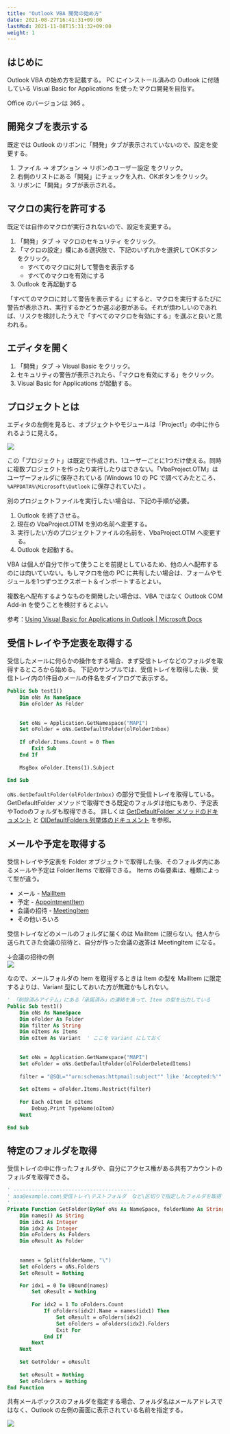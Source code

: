 ```yaml
---
title: "Outlook VBA 開発の始め方"
date: 2021-08-27T16:41:31+09:00
lastMod: 2021-11-08T15:31:32+09:00
weight: 1
---
```


## はじめに
Outlook VBA の始め方を記載する。
PC にインストール済みの Outlook に付随している Visual Basic for Applications を使ったマクロ開発を目指す。

Office のバージョンは 365 。

## 開発タブを表示する
既定では Outlook のリボンに「開発」タブが表示されていないので、設定を変更する。

1. ファイル → オプション → リボンのユーザー設定 をクリック。
1. 右側のリストにある「開発」にチェックを入れ、OKボタンをクリック。
1. リボンに「開発」タブが表示される。

## マクロの実行を許可する
既定では自作のマクロが実行されないので、設定を変更する。

1. 「開発」タブ → マクロのセキュリティ をクリック。
1. 「マクロの設定」欄にある選択肢で、下記のいずれかを選択してOKボタンをクリック。
    * すべてのマクロに対して警告を表示する
    * すべてのマクロを有効にする
1. Outlook を再起動する

「すべてのマクロに対して警告を表示する」にすると、マクロを実行するたびに警告が表示され、実行するかどうか選ぶ必要がある。それが煩わしいのであれば、リスクを検討したうえで「すべてのマクロを有効にする」を選ぶと良いと思われる。

## エディタを開く
1. 「開発」タブ → Visual Basic をクリック。
1. セキュリティの警告が表示されたら、「マクロを有効にする」をクリック。
1. Visual Basic for Applications が起動する。

## プロジェクトとは
エディタの左側を見ると、オブジェクトやモジュールは「Project1」の中に作られるように見える。

![](2021-08-31-13-32-29.png)

この「プロジェクト」は既定で作成され、1ユーザーごとに1つだけ使える。同時に複数プロジェクトを作ったり実行したりはできない。「VbaProject.OTM」はユーザーフォルダに保存されている (Windows 10 の PC で調べてみたところ、`%APPDATA%\Microsoft\Outlook` に保存されていた) 。

別のプロジェクトファイルを実行したい場合は、下記の手順が必要。

1. Outlook を終了させる。
1. 現在の VbaProject.OTM を別の名前へ変更する。
1. 実行したい方のプロジェクトファイルの名前を、VbaProject.OTM へ変更する。
1. Outlook を起動する。

VBA は個人が自分で作って使うことを前提としているため、他の人へ配布するのには向いていない。もしマクロを他の PC に共有したい場合は、フォームやモジュールを1つずつエクスポート＆インポートするとよい。

複数名へ配布するようなものを開発したい場合は、VBA ではなく Outlook COM Add-in を使うことを検討するとよい。

参考：[Using Visual Basic for Applications in Outlook | Microsoft Docs](https://docs.microsoft.com/en-us/office/vba/outlook/concepts/getting-started/using-visual-basic-for-applications-in-outlook)

## 受信トレイや予定表を取得する

受信したメールに何らかの操作をする場合、まず受信トレイなどのフォルダを取得するところから始める。
下記のサンプルでは、受信トレイを取得した後、受信トレイ内の1件目のメールの件名をダイアログで表示する。

```vb
Public Sub test1()
    Dim oNs As NameSpace
    Dim oFolder As Folder
    
    
    Set oNs = Application.GetNamespace("MAPI")
    Set oFolder = oNs.GetDefaultFolder(olFolderInbox)
    
    If oFolder.Items.Count = 0 Then
        Exit Sub
    End If
    
    MsgBox oFolder.Items(1).Subject
    
End Sub
```

`oNs.GetDefaultFolder(olFolderInbox)` の部分で受信トレイを取得している。
GetDefaultFolder メソッドで取得できる既定のフォルダは他にもあり、予定表やTodoのフォルダも取得できる。
詳しくは [GetDefaultFolder メソッドのドキュメント](https://docs.microsoft.com/en-us/office/vba/api/outlook.namespace.getdefaultfolder) と [OlDefaultFolders 列挙体のドキュメント](https://docs.microsoft.com/en-us/office/vba/api/outlook.oldefaultfolders) を参照。

## メールや予定を取得する
受信トレイや予定表を Folder オブジェクトで取得した後、そのフォルダ内にあるメールや予定は Folder.Items で取得できる。
Items の各要素は、種類によって型が違う。

* メール - [MailItem](https://docs.microsoft.com/en-us/office/vba/api/outlook.mailitem)
* 予定 - [AppointmentItem](https://docs.microsoft.com/en-us/office/vba/api/outlook.appointmentitem)
* 会議の招待 - [MeetingItem](https://docs.microsoft.com/en-us/office/vba/api/outlook.meetingitem)
* その他いろいろ

受信トレイなどのメールのフォルダに届くのは MailItem に限らない。他人から送られてきた会議の招待と、自分が作った会議の返答は MeetingItem になる。

↓会議の招待の例  
![](2021-10-13-10-52-49.png)

なので、メールフォルダの Item を取得するときは Item の型を MailItem に限定するよりは、Variant 型にしておいた方が無難かもしれない。

```vb
' 「削除済みアイテム」にある「承諾済み」の連絡を漁って、Item の型を出力している
Public Sub test1()
    Dim oNs As NameSpace
    Dim oFolder As Folder
    Dim filter As String
    Dim oItems As Items
    Dim oItem As Variant  ' ここを Variant にしておく
    
    
    Set oNs = Application.GetNamespace("MAPI")
    Set oFolder = oNs.GetDefaultFolder(olFolderDeletedItems)
    
    filter = "@SQL=""urn:schemas:httpmail:subject"" like 'Accepted:%'"
    
    Set oItems = oFolder.Items.Restrict(filter)
    
    For Each oItem In oItems
        Debug.Print TypeName(oItem)
    Next
    
End Sub
```

## 特定のフォルダを取得
受信トレイの中に作ったフォルダや、自分にアクセス権がある共有アカウントのフォルダを取得できる。

```vb
' ----------------------------------------
' aaa@example.com\受信トレイ\テストフォルダ　など\区切りで指定したフォルダを取得する
' ----------------------------------------
Private Function GetFolder(ByRef oNs As NameSpace, folderName As String) As Folder
    Dim names() As String
    Dim idx1 As Integer
    Dim idx2 As Integer
    Dim oFolders As Folders
    Dim oResult As Folder
    
    
    names = Split(folderName, "\")
    Set oFolders = oNs.Folders
    Set oResult = Nothing

    For idx1 = 0 To UBound(names)
        Set oResult = Nothing
        
        For idx2 = 1 To oFolders.Count
            If oFolders(idx2).Name = names(idx1) Then
                Set oResult = oFolders(idx2)
                Set oFolders = oFolders(idx2).Folders
                Exit For
            End If
        Next
    Next
    
    Set GetFolder = oResult
    
    Set oResult = Nothing
    Set oFolders = Nothing
End Function
```

共有メールボックスのフォルダを指定する場合、フォルダ名はメールアドレスではなく、Outlook の左側の画面に表示されている名前を指定する。

![](2021-11-08-15-25-37.png)